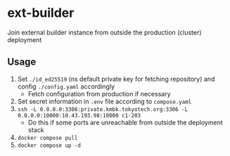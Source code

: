 # ext-builder

Join external builder instance from outside the production (cluster) deployment

## Usage

1. Set `./id_ed25519` (ns default private key for fetching repository) and config `./config.yaml` accordingly
    - Fetch configuration from production if necessary
2. Set secret information in `.env` file according to `compose.yaml`
3. `ssh -L 0.0.0.0:3306:private.kmbk.tokyotech.org:3306 -L 0.0.0.0:10000:10.43.193.98:10000 c1-203`
    - Do this if some ports are unreachable from outside the deployment stack
4. `docker compose pull`
5. `docker compose up -d`
